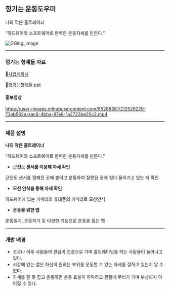 ## 낑기는 운동도우미
<div>
나의 작은 홈트레이너

"하드웨어와 소프트웨어로 완벽한 운동자세를 만든다."
  
</div>
<div style="center">
  
![GGing_image](https://user-images.githubusercontent.com/85288381/212529253-eb1e63e1-ace5-46cc-afdc-5d356ac55218.png)
  
</div>

***

### 낑기는 형제들 자료
📃[사업계획서](https://chocolate-jonquil-c14.notion.site/16a30b80d1994f8b811ba02f10486219)

📖[낑기는형제들 ppt](https://chocolate-jonquil-c14.notion.site/955abfbdcc1140c09db156b1787c3fa5)

#### 홍보영상
https://user-images.githubusercontent.com/85288381/212529229-73ab582a-aac6-4bba-97e8-1a2723be20c2.mp4

***

### 제품 설명

**나의 작은 홈트레이너**

"하드웨어와 소프트웨어로 완벽한 운동자세를 만든다.”

- **근전도 센서를 이용해  자세 확인**

근전도 센서를 정해진 곳에 붙이고 운동하여 잘못된 곳에 힘이 들어가고 있는 지 확인

- **모션 인식을 통해 자세 확인**

하드웨어에 있는 카메라와 휴대폰의 카메라로 모션인식

- **운동을 위한 앱**

운동일지, 운동하기 등 다양한 기능으로 운동을 돕는 앱

***

### 개발 배경

- 코로나 이후 사람들의 관심이 건강으로 가며 홈트레이닝을 하는 사람들이 늘어나고 있다.
- 시장에 있는 앱은 자신이 원하는 부위를 운동할 수 있는 자세를 잘하고 있는지 알 수 없다.
- 자세를 잘 못 잡고 운동하면 운동 효율이 하락하고 관절에 무리가 가며 부상까지 이어질 수 있다.
